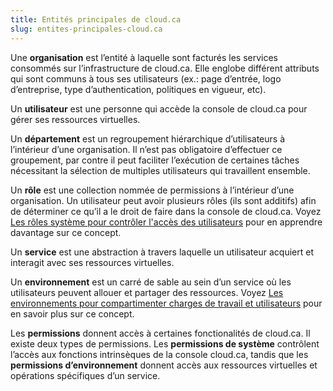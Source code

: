 ```yaml
---
title: Entités principales de cloud.ca
slug: entites-principales-cloud.ca
---
```



Une **organisation** est l’entité à laquelle sont facturés les services consommés sur l’infrastructure de cloud.ca. Elle englobe différent attributs qui sont communs à tous ses utilisateurs (ex.: page d’entrée, logo d’entreprise, type d’authentication, politiques en vigueur, etc).

Un **utilisateur** est une personne qui accède la console de cloud.ca pour gérer ses ressources virtuelles.

Un **département** est un regroupement hiérarchique d’utilisateurs à l’intérieur d’une organisation. Il n’est pas obligatoire d’effectuer ce groupement, par contre il peut faciliter l’exécution de certaines tâches nécessitant la sélection de multiples utilisateurs qui travaillent ensemble.

Un **rôle** est une collection nommée de permissions à l’intérieur d’une organisation. Un utilisateur peut avoir plusieurs rôles (ils sont additifs) afin de déterminer ce qu’il a le droit de faire dans la console de cloud.ca. Voyez [Les rôles système pour contrôler l'accès des utilisateurs](roles-systeme.md) pour en apprendre davantage sur ce concept.

Un **service** est une abstraction à travers laquelle un utilisateur acquiert et interagit avec ses ressources virtuelles.

Un **environnement** est un carré de sable au sein d’un service où les utilisateurs peuvent allouer et partager des ressources. Voyez [Les environnements pour compartimenter charges de travail et utilisateurs](environnements-pour-compartimenter-charges-de-travail-et-utilisateurs) pour en savoir plus sur ce concept.

Les **permissions** donnent accès à certaines fonctionalités de cloud.ca. Il existe deux types de permissions. Les **permissions de système** contrôlent l’accès aux fonctions intrinsèques de la console cloud.ca, tandis que les **permissions d’environnement** donnent accès aux ressources virtuelles et opérations spécifiques d’un service.
